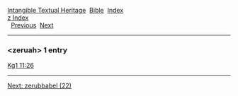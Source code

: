 [Intangible Textual Heritage](../../index)  [Bible](../index) 
[Index](index)   
[z Index](_z_)  
  [Previous](c12787)  [Next](c12789) 

------------------------------------------------------------------------

### &lt;zeruah&gt; 1 entry

[Kg1 11:26](../kjv/kg1011.htm#026)  

------------------------------------------------------------------------

[Next: zerubbabel (22)](c12789)
